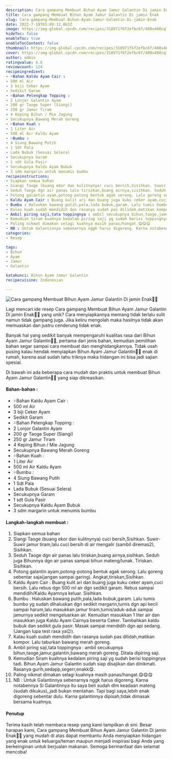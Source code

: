 ```yaml
---
description: Cara gampang Membuat Bihun Ayam Jamur Galantin Di jamin Enak"
title: Cara gampang Membuat Bihun Ayam Jamur Galantin Di jamin Enak
slug: Cara-gampang-Membuat-Bihun-Ayam-Jamur-Galantin-Di-jamin-Enak
date: 2022-7-18T03:09:12.063Z
image: https://img-global.cpcdn.com/recipes/318971f6f2efbc6f/400x400cq70/photo.jpg
hideToc: false
enableToc: true
enableTocContent: false
thumbnail: https://img-global.cpcdn.com/recipes/318971f6f2efbc6f/400x400cq70/photo.jpg
cover: https://img-global.cpcdn.com/recipes/318971f6f2efbc6f/400x400cq70/photo.jpg
author: admin
ratingvalue: 4.8
reviewcount: 124
recipeingredient:
- 💦Bahan Kaldu Ayam Cair :
- 500 ml Air
- 3 biji Ceker Ayam
- Sedikit Garam
- 💦Bahan Pelengkap Topping :
- 2 Lonjor Galantin Ayam
- 200 gr Taoge Super (Siangi)
- 250 gr Jamur Tiram
- 4 Keping Bihun / Mie Jagung
- Secukupnya Bawang Merah Goreng
- 💦Bahan Kuah :
- 1 Liter Air
- 500 ml Air Kaldu Ayam
- 💦Bumbu :
- 4 Siung Bawang Putih
- 1 Sdt Pala
- Lada Bubuk (Sesuai Selera)
- Secukupnya Garam
- 1 sdt Gula Pasir
- Secukupnya Kaldu Ayam Bubuk
- 3 sdm margarin untuk menumis bumbu
recipeinstructions:
- Siapkan semua bahan
- Siangi Taoge (buang ekor dan kulitnynya) cuci bersih,Sisihkan. Suwir-Suwir jamur tiram,lalu cuci bersih di air mengalir (sambil diremas2), Sisihkan.
- Seduh Taoge dgn air panas lalu tiriskan,buang airnya,sisihkan. Seduh juga Bihunnya dgn air panas sampai bihun mateng/lunak. Tiriskan. Sisihkan.
- Potong galantin ayam,potong-potong bentuk agak serong. Lalu goreng sebentar saja(jangan sampai garing). Angkat,tiriskan,Sisihkan.
- Kaldu Ayam Cair : Buang kulit ari dan buang juga kuku ceker ayam,cuci bersih. Lalu rebus dgn 500 ml air dgn sedikit garam. Rebus sampai mendidih/Kaldu Ayamnya keluar. Sisihkan.
- Bumbu : Haluskan bawang putih,pala,lada bubuk,garam. Lalu tumis bumbu yg sudah dihaluskan dgn sedikit margarin,tumis dgn api kecil sampai harum,lalu masukkan jamur tiram,tumis/aduk-aduk sampai jamurnya sedikit mengeluarkan air. Kemudian masukkan 1 liter air dan masukkan juga Kaldu Ayam Cairnya beserta Ceker. Tambahkan kaldu bubuk dan sedikit gula pasir. Masak sampai mendidih dgn api sedang. (Jangan lupa test rasa ya😉).
- Kalau kuah sudah mendidih dan rasanya sudah pas dilidah,matikan kompor. Lalu taburkan bawang merah goreng.
- Ambil piring saji,tata toppingnya : ambil secukupnya bihun,taoge,jamur,galantin,bawang merah goreng. Ditata dipiring saji.
- Kemudian Siram kuahnya kedalam piring saji yg sudah berisi toppingnya tadi. Bihun Ayam Jamur Galantin sudah siap disajikan dan dinikmati. Rasanya gurih,sedapp,segerr,enakk😋.
- Paling nikmat dimakan selagi kuahnya masih panas/hangat.😋😋😋
- NB : Untuk Galantinnya sebenarnya nggk harus digoreng. Karna notabennya Si Galantinnya itu saya beli sudah dlm keadaan mateng (sudah dikukus),,jadi bukan mentahan. Tapi bagi saya,lebih enak digoreng sebentar dulu. Karna galantinnya dipisah,tidak dimasak bersama kuahnya.
categories:
- Resep

tags:
- Bihun
- Ayam
- Jamur
- Galantin

katakunci: Bihun Ayam Jamur Galantin
recipecuisine: Indonesian

---
```


![Cara gampang Membuat Bihun Ayam Jamur Galantin Di jamin Enak👩‍🍳](https://img-global.cpcdn.com/recipes/318971f6f2efbc6f/400x400cq70/photo.jpg)

Lagi mencari ide resep Cara gampang Membuat Bihun Ayam Jamur Galantin Di jamin Enak👩‍🍳 yang unik? Cara menyiapkannya memang tidak terlalu sulit namun tidak gampang juga. Jika keliru mengolah maka hasilnya tidak akan memuaskan dan justru cenderung tidak enak.

Banyak hal yang sedikit banyak mempengaruhi kualitas rasa dari Bihun Ayam Jamur Galantin👩‍🍳, pertama dari jenis bahan, kemudian pemilihan bahan segar sampai cara membuat dan menghidangkannya. Tidak usah pusing kalau hendak menyiapkan Bihun Ayam Jamur Galantin👩‍🍳 enak di rumah, karena asal sudah tahu triknya maka hidangan ini bisa jadi sajian spesial.

Di bawah ini ada beberapa cara mudah dan praktis untuk membuat Bihun Ayam Jamur Galantin👩‍🍳 yang siap dikreasikan.

<!--inarticleads1-->

#### Bahan-bahan :

- 💦Bahan Kaldu Ayam Cair :
- 500 ml Air
- 3 biji Ceker Ayam
- Sedikit Garam
- 💦Bahan Pelengkap Topping :
- 2 Lonjor Galantin Ayam
- 200 gr Taoge Super (Siangi)
- 250 gr Jamur Tiram
- 4 Keping Bihun / Mie Jagung
- Secukupnya Bawang Merah Goreng
- 💦Bahan Kuah :
- 1 Liter Air
- 500 ml Air Kaldu Ayam
- 💦Bumbu :
- 4 Siung Bawang Putih
- 1 Sdt Pala
- Lada Bubuk (Sesuai Selera)
- Secukupnya Garam
- 1 sdt Gula Pasir
- Secukupnya Kaldu Ayam Bubuk
- 3 sdm margarin untuk menumis bumbu

<!--inarticleads2-->

#### Langkah-langkah membuat :

1. Siapkan semua bahan
1. Siangi Taoge (buang ekor dan kulitnynya) cuci bersih,Sisihkan. Suwir-Suwir jamur tiram,lalu cuci bersih di air mengalir (sambil diremas2), Sisihkan.
1. Seduh Taoge dgn air panas lalu tiriskan,buang airnya,sisihkan. Seduh juga Bihunnya dgn air panas sampai bihun mateng/lunak. Tiriskan. Sisihkan.
1. Potong galantin ayam,potong-potong bentuk agak serong. Lalu goreng sebentar saja(jangan sampai garing). Angkat,tiriskan,Sisihkan.
1. Kaldu Ayam Cair : Buang kulit ari dan buang juga kuku ceker ayam,cuci bersih. Lalu rebus dgn 500 ml air dgn sedikit garam. Rebus sampai mendidih/Kaldu Ayamnya keluar. Sisihkan.
1. Bumbu : Haluskan bawang putih,pala,lada bubuk,garam. Lalu tumis bumbu yg sudah dihaluskan dgn sedikit margarin,tumis dgn api kecil sampai harum,lalu masukkan jamur tiram,tumis/aduk-aduk sampai jamurnya sedikit mengeluarkan air. Kemudian masukkan 1 liter air dan masukkan juga Kaldu Ayam Cairnya beserta Ceker. Tambahkan kaldu bubuk dan sedikit gula pasir. Masak sampai mendidih dgn api sedang. (Jangan lupa test rasa ya😉).
1. Kalau kuah sudah mendidih dan rasanya sudah pas dilidah,matikan kompor. Lalu taburkan bawang merah goreng.
1. Ambil piring saji,tata toppingnya : ambil secukupnya bihun,taoge,jamur,galantin,bawang merah goreng. Ditata dipiring saji.
1. Kemudian Siram kuahnya kedalam piring saji yg sudah berisi toppingnya tadi. Bihun Ayam Jamur Galantin sudah siap disajikan dan dinikmati. Rasanya gurih,sedapp,segerr,enakk😋.
1. Paling nikmat dimakan selagi kuahnya masih panas/hangat.😋😋😋
1. NB : Untuk Galantinnya sebenarnya nggk harus digoreng. Karna notabennya Si Galantinnya itu saya beli sudah dlm keadaan mateng (sudah dikukus),,jadi bukan mentahan. Tapi bagi saya,lebih enak digoreng sebentar dulu. Karna galantinnya dipisah,tidak dimasak bersama kuahnya.

#### Penutup

Terima kasih telah membaca resep yang kami tampilkan di sini. Besar harapan kami, Cara gampang Membuat Bihun Ayam Jamur Galantin Di jamin Enak👩‍🍳 yang mudah di atas dapat membantu Anda menyiapkan hidangan yang enak untuk keluarga/teman maupun menjadi inspirasi bagi Anda yang berkeinginan untuk berjualan makanan. Semoga bermanfaat dan selamat mencoba!